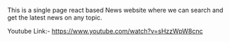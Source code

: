This is a single page react based News website where we can search and get the latest news on any topic.


Youtube Link:- https://www.youtube.com/watch?v=sHzzWpW8cnc 
